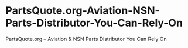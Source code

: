 # PartsQuote.org-Aviation-NSN-Parts-Distributor-You-Can-Rely-On
PartsQuote.org – Aviation &amp; NSN Parts Distributor You Can Rely On
